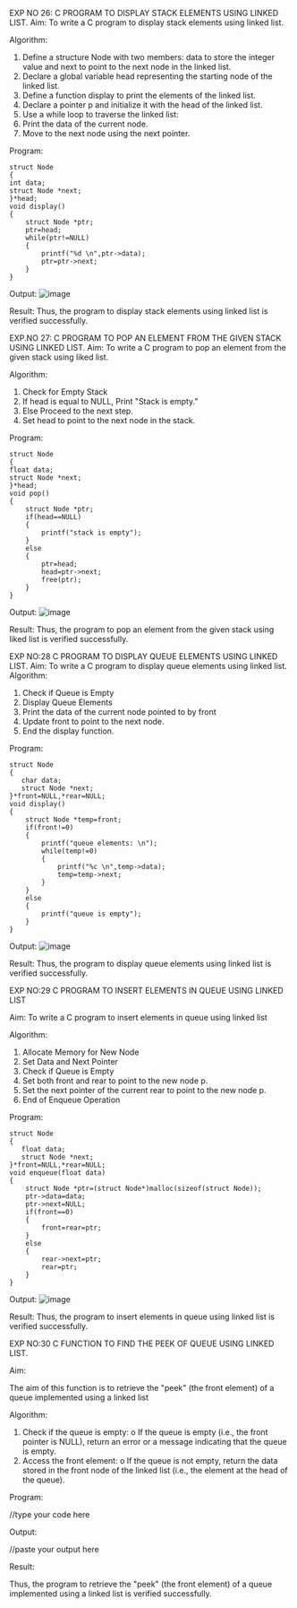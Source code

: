 

EXP NO 26: C PROGRAM TO DISPLAY STACK ELEMENTS USING LINKED LIST.
Aim:
To write a C program to display stack elements using linked list.

Algorithm:
1.	Define a structure Node with two members: data to store the integer value and next to point to the next node in the linked list.
2.	Declare a global variable head representing the starting node of the linked list.
3.	Define a function display to print the elements of the linked list.
4.	Declare a pointer p and initialize it with the head of the linked list.
5.	Use a while loop to traverse the linked list:
6.	Print the data of the current node.
7.	Move to the next node using the next pointer.
 
Program:
```
struct Node   
{  
int data;  
struct Node *next;  
}*head;  
void display()  
{  
    struct Node *ptr;
    ptr=head;
    while(ptr!=NULL)
    {
        printf("%d \n",ptr->data);
        ptr=ptr->next;
    }
}
```
Output:
![image](https://github.com/user-attachments/assets/7d072e85-f46f-40bd-85e9-47e622d71e3e)

Result:
Thus, the program to display stack elements using linked list is verified successfully. 



EXP.NO 27: C PROGRAM TO POP AN ELEMENT FROM THE GIVEN STACK USING 
LINKED LIST.
Aim:
To write a C program to pop an element from the given stack using liked list.

Algorithm:
1.	Check for Empty Stack
2.	If head is equal to NULL, Print "Stack is empty."
3.	Else Proceed to the next step.
4.	Set head to point to the next node in the stack.
 
Program:
```
struct Node   
{  
float data;  
struct Node *next;  
}*head;  
void pop()  
{  
    struct Node *ptr;  
    if(head==NULL)  
    {  
        printf("stack is empty");  
    }  
    else  
    {  
        ptr=head;  
        head=ptr->next;  
        free(ptr);  
    }  
}  
```
Output:
![image](https://github.com/user-attachments/assets/9060a9fe-c6d1-43b0-b313-fc99af4d0458)

Result:
Thus, the program to pop an element from the given stack using liked list is verified successfully.

 
EXP NO:28 C PROGRAM TO DISPLAY QUEUE ELEMENTS USING LINKED LIST.
Aim:
To write a C program to display queue elements using linked list.
Algorithm:
1.	Check if Queue is Empty
2.	Display Queue Elements
3.	Print the data of the current node pointed to by front
4.	Update front to point to the next node.
5.	End the display function.
 
Program:
```
struct Node
{
   char data;
   struct Node *next;
}*front=NULL,*rear=NULL;
void display()
{
    struct Node *temp=front;   
    if(front!=0)
    {
        printf("queue elements: \n");
        while(temp!=0)
        {
            printf("%c \n",temp->data);
            temp=temp->next;
        }
    }
    else
    {
        printf("queue is empty");
    }
}
```
Output:
![image](https://github.com/user-attachments/assets/72bbd78e-c686-45ce-bfbd-5434fbd86de0)

Result:
Thus, the program to display queue elements using linked list is verified successfully.


 
EXP NO:29 C PROGRAM TO INSERT ELEMENTS IN QUEUE USING LINKED LIST

Aim:
To write a C program to insert elements in queue using linked list

Algorithm:
1.	Allocate Memory for New Node
2.	Set Data and Next Pointer
3.	Check if Queue is Empty
4.	Set both front and rear to point to the new node p.
5.	Set the next pointer of the current rear to point to the new node p.
6.	End of Enqueue Operation
 
Program:
```
struct Node
{
   float data;
   struct Node *next;
}*front=NULL,*rear=NULL;
void enqueue(float data)
{
    struct Node *ptr=(struct Node*)malloc(sizeof(struct Node));
    ptr->data=data;
    ptr->next=NULL;
    if(front==0)
    {
        front=rear=ptr;
    }
    else
    {
        rear->next=ptr;
        rear=ptr;
    }
}
```
Output:
![image](https://github.com/user-attachments/assets/6bd3aa57-bc1f-4fa5-b9e1-c29bf75cedd0)

Result:
Thus, the program to insert elements in queue using linked list is verified successfully.



EXP NO:30 C FUNCTION TO FIND THE PEEK OF QUEUE USING LINKED LIST.


Aim:

The aim of this function is to retrieve the "peek" (the front element) of a queue implemented using a linked list

Algorithm:

1.	Check if the queue is empty:
o	If the queue is empty (i.e., the front pointer is NULL), return an error or a message indicating that the queue is empty.
2.	Access the front element:
o	If the queue is not empty, return the data stored in the front node of the linked list (i.e., the element at the head of the queue).

Program:

//type your code here

Output:

//paste your output here



Result:

Thus, the program to retrieve the "peek" (the front element) of a queue implemented using a linked list is verified successfully.


